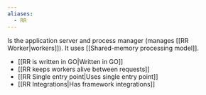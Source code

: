 ```yaml
---
aliases:
  - RR
---
```

Is the application server and process manager (manages [[RR Worker|workers]]). It uses [[Shared-memory processing model]].

- [[RR is written in GO|Written in GO]]
- [[RR keeps workers alive between requests]]
- [[RR Single entry point|Uses single entry point]] 
- [[RR Integrations|Has framework integrations]]
